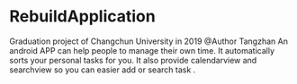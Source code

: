# RebuildApplication
Graduation project of Changchun University in 2019
@Author Tangzhan 
An android APP can help people to manage their own time. It automatically sorts your personal tasks for you. 
It also provide calendarview and searchview so you can easier add  or search task .
